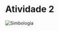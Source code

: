 # Atividade 2

![Simbologia](https://github.com/larissasander/ELN22104_2020_2/blob/prof-lohmann-Alunos_01/Larissa%20Sander/Simbologia%20-%20ATV2.jpg)
